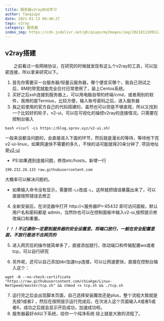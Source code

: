 ```yaml
---
title: 服务器v2ray协议学习
author: Taoqiupo
date: 2021-01-13 08:48:27
tags: v2ray
category: 服务器
index_img: https://cdn.jsdelivr.net/gh/qiupo/myImages/img/20210113091123.png
---
```

## v2ray搭建
&emsp;&emsp;之前看过一些网络协议，在研究的时候就发现有这么个v2ray的工具，可以加密连接，所以拿来研究以下。
1. 首先你需要买一台服务器/轻量云服务器，哪个便宜买哪个，我自己测试之后，8M的带宽就能完全应付日常使用了，装上Centos系统。
2. 买好之后ssh连接到服务器上，可以用电脑自带的终端/cmd，或者用别的软件，我用的是Termius，比较方便，输入账号密码之后，进入服务器
3. 我之前使用的官方自己的代码搭建的，虽然也可以但是不够直观，所以又找到一个比较好的轮子，v2-ui，可以在可视化的操控v2ray的连接情况。只需要在控制台输入
```
bash <(curl -Ls https://blog.sprov.xyz/v2-ui.sh)
```
一般来说都没问题的，会直接进入下面的环节，然后就是漫长的等待，等待他下完v2-ui-linux，如果网速快不需要的多久，不快的话可能就得20来分钟了.
项目地址是[v2-ui](https://github.com/sprov065/v2-ui)
+ PS:如果遇到连接问题，修改etc/hosts，新增一行
```
199.232.28.133 raw.githubusercontent.com
```
大概率可以解决问题的。
+ 如果输入命令没有显示，需要把`-Ls`改成`-L`，这样就把错误暴露出来了，可以直接按照错误去修正

4. 全新安装后，在浏览器中打开 http://<服务器IP>:65432 即可访问面板，默认用户名和密码都是 admin，当然你也可以在控制面板中输入v2-ui,按照提示修改端口和重置。

***！！！不过请你一定要到服务器的安全设置里，将端口放行，一般在安全配置里面，不放行是进不去网页的***

5. 进入网页后的操作就简单多了，直接添加就行，改动端口和传输配置ws或者tcp，可以自行研究

6. 另外呢，还可以自己添加bbr加速tcp连接，可以让网速更快，直接在控制台输入这个：
```
wget -N --no-check-certificate "https://raw.githubusercontent.com/chiakge/Linux-NetSpeed/master/tcp.sh" && chmod +x tcp.sh && ./tcp.sh
```
7. 运行完之后会出现脚本页面，自己选择安装魔改还是plus，整个流程大致就是先按1或者2 ，然后在按照提示运行完成后，在次进入这个页面输入4或者5或者6，成功之后就会显示开启成功，加速成功啦。
8. 服务器最好dd以下系统，给你一个纯净系统
综上就是大致的流程了。